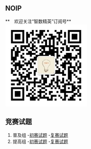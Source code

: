 ## NOIP

**　欢迎关注“智数精英”订阅号**   
![欢迎关注“智数精英”订阅号](assets/me/img/idea8.jpg)

## 竞赛试题

1. 普及组
    -[初赛试题](junior/preliminary/index.md)
    -[复赛试题](junior/repecharge/index.md)
2. 提高组
    -[初赛试题](senior/preliminary/index.md)
    -[复赛试题](senior/repecharge/index.md)





